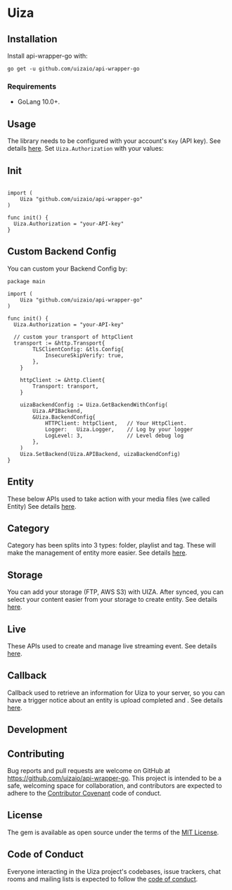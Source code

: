 # Uiza

## Installation
Install api-wrapper-go with:
```golang
go get -u github.com/uizaio/api-wrapper-go

```

### Requirements

- GoLang 10.0+.

## Usage

The library needs to be configured with your account's `Key` (API key).
See details [here](https://docs.uiza.io/v4/#authentication).
Set `Uiza.Authorization` with your values:

## Init

```golang

import (
    Uiza "github.com/uizaio/api-wrapper-go"
)

func init() {
  Uiza.Authorization = "your-API-key"
}

```

## Custom Backend Config

You can custom your Backend Config by:

```golang
package main

import (
    Uiza "github.com/uizaio/api-wrapper-go"
)

func init() {
  Uiza.Authorization = "your-API-key"

  // custom your transport of httpClient
  transport := &http.Transport{
		TLSClientConfig: &tls.Config{
			InsecureSkipVerify: true,
		},
	}

	httpClient := &http.Client{
		Transport: transport,
	}

	uizaBackendConfig := Uiza.GetBackendWithConfig(
		Uiza.APIBackend,
		&Uiza.BackendConfig{
			HTTPClient: httpClient,   // Your HttpClient.
			Logger:   Uiza.Logger,    // Log by your logger
			LogLevel: 3,              // Level debug log
		},
	)
	Uiza.SetBackend(Uiza.APIBackend, uizaBackendConfig)
}
```

## Entity

These below APIs used to take action with your media files (we called Entity)
See details [here](https://docs.uiza.io/v4/?go#video).

## Category

Category has been splits into 3 types: folder, playlist and tag. These will make the management of entity more easier.
See details [here](https://docs.uiza.io/v4/?go#category).

## Storage

You can add your storage (FTP, AWS S3) with UIZA. After synced, you can select your content easier from your storage to create entity.
See details [here](https://docs.uiza.io/v4/?go#storage).

## Live

These APIs used to create and manage live streaming event.
See details [here](https://docs.uiza.io/v4/?go#live-streaming).

## Callback

Callback used to retrieve an information for Uiza to your server, so you can have a trigger notice about an entity is upload completed and .
See details [here](https://docs.uiza.io/v4/?go#callback).

## Development

## Contributing

Bug reports and pull requests are welcome on GitHub at https://github.com/uizaio/api-wrapper-go. This project is intended to be a safe, welcoming space for collaboration, and contributors are expected to adhere to the [Contributor Covenant](http://contributor-covenant.org) code of conduct.

## License

The gem is available as open source under the terms of the [MIT License](https://opensource.org/licenses/MIT).

## Code of Conduct

Everyone interacting in the Uiza project's codebases, issue trackers, chat rooms and mailing lists is expected to follow the [code of conduct](https://github.com/uizaio/api-wrapper-go/blob/master/CODE_OF_CONDUCT.md).
